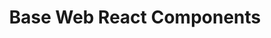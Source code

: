 ---
layout : sparkle
title : "Base Web React Components"
summary : "Base Web is the React implementation of Base, Uber's design system comprised of modern, responsive, living components."
visit : https://baseweb.design/
tags : ["react", "component"]
category : "component"
---